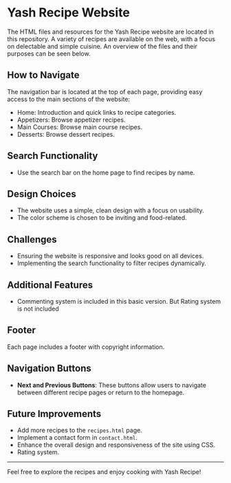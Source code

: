 # Yash Recipe Website

The HTML files and resources for the Yash Recipe website are located in this repository. A variety of recipes are available on the web, with a focus on delectable and simple cuisine. An overview of the files and their purposes can be seen below.


## How to Navigate
The navigation bar is located at the top of each page, providing easy access to the main sections of the website:
- Home: Introduction and quick links to recipe categories.
- Appetizers: Browse appetizer recipes.
- Main Courses: Browse main course recipes.
- Desserts: Browse dessert recipes.

## Search Functionality
- Use the search bar on the home page to find recipes by name.

## Design Choices
- The website uses a simple, clean design with a focus on usability.
- The color scheme is chosen to be inviting and food-related.

## Challenges
- Ensuring the website is responsive and looks good on all devices.
- Implementing the search functionality to filter recipes dynamically.

## Additional Features
- Commenting system is included in this basic version. But Rating system is not included

## Footer
Each page includes a footer with copyright information.

## Navigation Buttons
- **Next and Previous Buttons**: These buttons allow users to navigate between different recipe pages or return to the homepage.

## Future Improvements
- Add more recipes to the `recipes.html` page.
- Implement a contact form in `contact.html`.
- Enhance the overall design and responsiveness of the site using CSS.
- Rating system.

---

Feel free to explore the recipes and enjoy cooking with Yash Recipe!